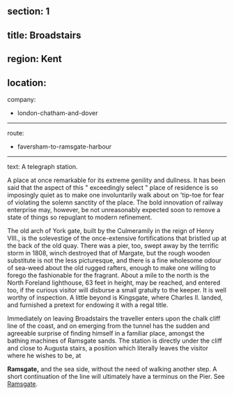 section: 1
----
title: Broadstairs
----
region: Kent
----
location: 
----
company:
- london-chatham-and-dover
----
route:
- faversham-to-ramsgate-harbour
----
text: A telegraph station.

A place at once remarkable for its extreme genility and dullness. It has been said that the aspect of this " exceedingly select " place of residence is so imposingly quiet as to make one involuntarily walk about on 'tip-toe for fear of violating the solemn sanctity of the place. The bold innovation of railway enterprise may, however, be not unreasonably expected soon to remove a state of things so repuglant to modern refinement.

The old arch of York gate, built by the Culmeramily in the reign of Henry VIII., is the solevestige of the once-extensive fortifications that bristled up at the back of the old quay. There was a pier, too, swept away by the terrific storm in 1808, winch destroyed that of Margate, but the rough wooden substitute is not the less picturesque, and there is a fine wholesome odour of sea-weed about the old rugged rafters, enough to make one willing to forego the fashionable for the fragrant. About a mile to the north is the North Foreland lighthouse, 63 feet in height, may be reached, and entered too, if the curious visitor will disburse a small gratuity to the keeper. It is well worthy of inspection. A little beyond is Kingsgate, where Charles II. landed, and furnished a pretext for endowing it with a regal title.

Immediately on leaving Broadstairs the traveller enters upon the chalk cliff line of the coast, and on emerging from the tunnel has the sudden and agreeable surprise of finding himself in a familiar place, amongst the bathing machines of Ramsgate sands. The station is directly under the cliff and close to Augusta stairs, a position which literally leaves the visitor where he wishes to be, at

<span id="ramsgate">**Ramsgate,**</span> and the sea side, without the need of walking another step. A short continuation of the line will ultimately have a terminus on the Pier. See [Ramsgate](/stations/ramsgate).
